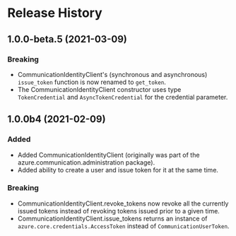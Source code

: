 # Release History

## 1.0.0-beta.5 (2021-03-09)

### Breaking
- CommunicationIdentityClient's (synchronous and asynchronous) `issue_token` function is now renamed to `get_token`.
- The CommunicationIdentityClient constructor uses type `TokenCredential` and `AsyncTokenCredential` for the credential parameter.

## 1.0.0b4 (2021-02-09)

### Added
- Added CommunicationIdentityClient (originally was part of the azure.communication.administration package).
- Added ability to create a user and issue token for it at the same time.

### Breaking
- CommunicationIdentityClient.revoke_tokens now revoke all the currently issued tokens instead of revoking tokens issued prior to a given time.
- CommunicationIdentityClient.issue_tokens returns an instance of `azure.core.credentials.AccessToken` instead of `CommunicationUserToken`.

<!-- LINKS -->
[read_me]: https://github.com/Azure/azure-sdk-for-python/blob/master/sdk/communication/azure-communication-identity/README.md
[documentation]: https://docs.microsoft.com/azure/communication-services/quickstarts/access-tokens?pivots=programming-language-python